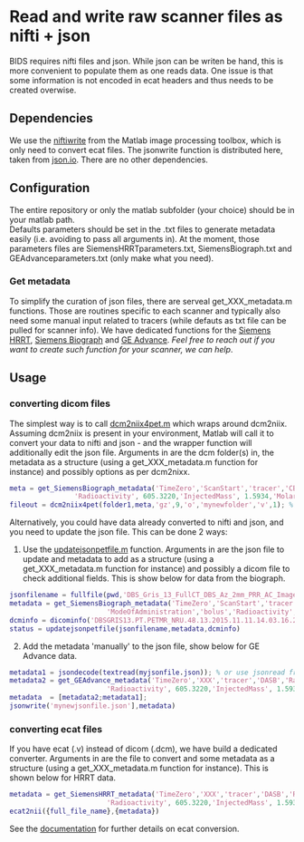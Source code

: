 # Read and write raw scanner files as nifti + json

BIDS requires nifti files and json. While json can be writen be hand, this is more convenient to populate them as one reads data. One issue is that some information is not encoded in ecat headers and thus needs to be created overwise.

## Dependencies

We use the [niftiwrite](https://se.mathworks.com/help/images/ref/niftiwrite.html) from the Matlab image processing toolbox, which is only need to convert ecat files. The jsonwrite function is distributed here, taken from [json.io](https://github.com/gllmflndn/JSONio). There are no other dependencies.

## Configuration

The entire repository or only the matlab subfolder (your choice) should be in your matlab path.  
Defaults parameters should be set in the .txt files to generate metadata easily (i.e. avoiding to pass all arguments in). At the moment, those parameters files are SiemensHRRTparameters.txt, SiemensBiograph.txt and GEAdvanceparameters.txt (only make what you need).

### Get metadata

To simplify the curation of json files, there are serveal get_XXX_metadata.m functions. Those are routines specific to each scanner and typically also need some manual input related to tracers (while defauts as txt file can be pulled for scanner info). We have dedicated functions for the [Siemens HRRT](https://github.com/openneuropet/PET2BIDS/blob/main/matlab/get_SiemensHRRT_metadata.m), [Siemens Biograph](https://github.com/openneuropet/PET2BIDS/blob/main/matlab/get_SiemensBiograph_metadata.m) and [GE Advance](https://github.com/openneuropet/PET2BIDS/blob/main/matlab/get_GEAdvance_metadata.m). _Feel free to reach out if you want to create such function for your scanner, we can help_.

## Usage

### converting dicom files

The simplest way is to call [dcm2niix4pet.m](https://github.com/openneuropet/PET2BIDS/blob/main/matlab/dcm2niix4pet.m) which wraps around dcm2niix. Assuming dcm2niix is present in your environment, Matlab will call it to convert your data to nifti and json - and the wrapper function will additionally edit the json file. Arguments in are the dcm folder(s) in, the metadata as a structure (using a get_XXX_metadata.m function for instance) and possibly options as per dcm2nixx.   

```matlab
meta = get_SiemensBiograph_metadata('TimeZero','ScanStart','tracer','CB36','Radionuclide','C11', ...
                'Radioactivity', 605.3220,'InjectedMass', 1.5934,'MolarActivity', 107.66);
fileout = dcm2niix4pet(folder1,meta,'gz',9,'o','mynewfolder','v',1); % change dcm2niix default
```  

Alternatively, you could have data already converted to nifti and json, and you need to update the json file. This can be done 2 ways:

1. Use the [updatejsonpetfile.m](https://github.com/openneuropet/PET2BIDS/blob/main/matlab/updatejsonpetfile.m) function. Arguments in are the json file to update and metadata to add as a structure (using a get_XXX_metadata.m function for instance) and possibly a dicom file to check additional fields. This is show below for data from the biograph.

```matlab
jsonfilename = fullfile(pwd,'DBS_Gris_13_FullCT_DBS_Az_2mm_PRR_AC_Images_20151109090448_48.json')
metadata = get_SiemensBiograph_metadata('TimeZero','ScanStart','tracer','AZ10416936','Radionuclide','C11', ...
                        'ModeOfAdministration','bolus','Radioactivity', 605.3220,'InjectedMass', 1.5934,'MolarActivity', 107.66)
dcminfo = dicominfo('DBSGRIS13.PT.PETMR_NRU.48.13.2015.11.11.14.03.16.226.61519201.dcm')
status = updatejsonpetfile(jsonfilename,metadata,dcminfo)
```  

2. Add the metadata 'manually' to the json file, show below for GE Advance data. 
```matlab
metadata1 = jsondecode(textread(myjsonfile.json)); % or use jsonread from the matlab BIDS library
metadata2 = get_GEAdvance_metadata('TimeZero','XXX','tracer','DASB','Radionuclide','C11', ...
                        'Radioactivity', 605.3220,'InjectedMass', 1.5934,'MolarActivity', 107.66)
metadata  = [metadata2;metadata1];                        
jsonwrite('mynewjsonfile.json'],metadata)                        
```  


### converting ecat files

If you have ecat (.v) instead of dicom (.dcm), we have build a dedicated converter. Arguments in are the file to convert and some metadata as a structure (using a get_XXX_metadata.m function for instance). This is shown below for HRRT data.

```matlab
metadata = get_SiemensHRRT_metadata('TimeZero','XXX','tracer','DASB','Radionuclide','C11', ...
                        'Radioactivity', 605.3220,'InjectedMass', 1.5934,'MolarActivity', 107.66)
ecat2nii({full_file_name},{metadata})
```  
See the [documentation](https://github.com/openneuropet/BIDS-converter/blob/main/code/matlab/doc.mkd) for further details on ecat conversion.  


